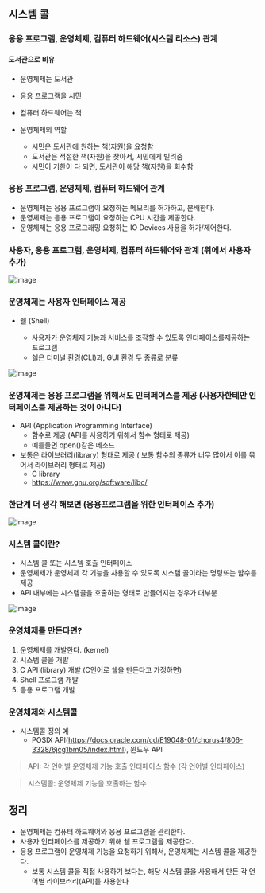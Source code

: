 
## 시스템 콜

### 응용 프로그램, 운영체제, 컴퓨터 하드웨어(시스템 리소스) 관계

#### 도서관으로 비유

+ 운영체제는 도서관

+ 응용 프로그램을 시민

+ 컴퓨터 하드웨어는 책

+ 운영체제의 역할

  - 시민은 도서관에 원하는 책(자원)을 요청함
  - 도서관은 적절한 책(자원)을 찾아서, 시민에게 빌려줌
  - 시민이 기한이 다 되면, 도서관이 해당 책(자원)을 회수함
  
### 응용 프로그램, 운영체제, 컴퓨터 하드웨어 관계  

+ 운영체제는 응용 프로그램이 요청하는 메모리를 허가하고, 분배한다.
+ 운영체제는 응용 프로그램이 요청하는 CPU 시간을 제공한다.
+ 운영체제는 응용 프로그래밍 요청하는 IO Devices 사용을 허가/제어한다.

### 사용자, 응용 프로그램, 운영체제, 컴퓨터 하드웨어와 관계 (위에서 사용자 추가)

![image](https://user-images.githubusercontent.com/49984996/94279791-91ccb000-ff87-11ea-9418-e0cd1496d09c.png)

### 운영체제는 사용자 인터페이스 제공

+ 쉘 (Shell)

  - 사용자가 운영체제 기능과 서비스를 조작할 수 있도록 인터페이스를제공하는 프로그램
  - 쉘은 터미널 환경(CLI)과, GUI 환경 두 종류로 분류

![image](https://user-images.githubusercontent.com/49984996/94280111-fd168200-ff87-11ea-81ce-cae7d1df9841.png)

### 운영체제는 응용 프로그램을 위해서도 인터페이스를 제공 (사용자한테만 인터페이스를 제공하는 것이 아니다)
+ API (Application Programming Interface)
  - 함수로 제공 (API를 사용하기 위해서 함수 형태로 제공)
  - 예를들면 open()같은 메소드 
+ 보통은 라이브러리(library) 형태로 제공 ( 보통 함수의 종류가 너무 많아서 이를 묶어서 라이브러리 형태로 제공)
  - C library
  - https://www.gnu.org/software/libc/
  
### 한단계 더 생각 해보면 (응용프로그램을 위한 인터페이스 추가)

![image](https://user-images.githubusercontent.com/49984996/94280891-ede40400-ff88-11ea-839c-ea18e3620467.png)

### 시스템 콜이란?

+ 시스템 콜 또는 시스템 호출 인터페이스
+ 운영체제가 운영체제 각 기능을 사용할 수 있도록 시스템 콜이라는 명령또는 함수를 제공
+ API 내부에는 시스템콜을 호출하는 형태로 만들어지는 경우가 대부분

![image](https://user-images.githubusercontent.com/49984996/94282155-757e4280-ff8a-11ea-8b89-cba4bc1e2ed9.png)

### 운영체제를 만든다면?
1. 운영체제를 개발한다. (kernel)
2. 시스템 콜을 개발
3. C API (library) 개발 (C언어로 쉘을 만든다고 가정하면)
4. Shell 프로그램 개발
5. 응용 프로그램 개발

### 운영체제와 시스템콜
+ 시스템콜 정의 예
  - POSIX API(https://docs.oracle.com/cd/E19048-01/chorus4/806-3328/6jcg1bm05/index.html), 윈도우 API

> API: 각 언어별 운영체제 기능 호출 인터페이스 함수 (각 언어별 인터페이스)

> 시스템콜: 운영체제 기능을 호출하는 함수

## 정리
+ 운영체제는 컴퓨터 하드웨어와 응용 프로그램을 관리한다.
+ 사용자 인터페이스를 제공하기 위해 쉘 프로그램을 제공한다.
+ 응용 프로그램이 운영체제 기능을 요청하기 위해서, 운영체제는 시스템 콜을 제공한다.
  - 보통 시스템 콜을 직접 사용하기 보다는, 해당 시스템 콜을 사용해서 만든 각 언어별 라이브러리(API)를 사용한다

